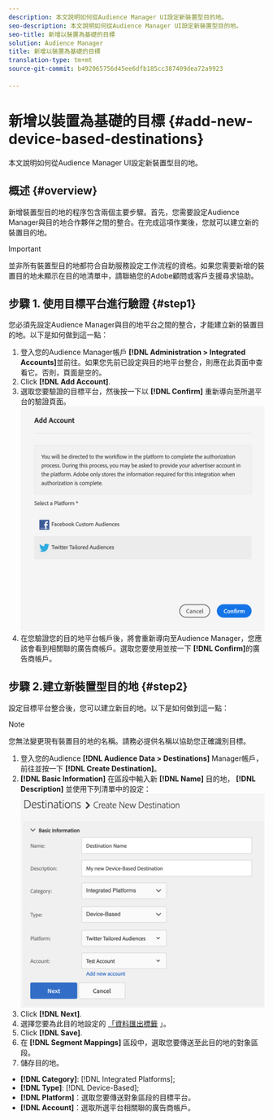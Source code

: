 ```yaml
---
description: 本文說明如何從Audience Manager UI設定新裝置型目的地。
seo-description: 本文說明如何從Audience Manager UI設定新裝置型目的地。
seo-title: 新增以裝置為基礎的目標
solution: Audience Manager
title: 新增以裝置為基礎的目標
translation-type: tm+mt
source-git-commit: b492065756d45ee6dfb185cc387409dea72a9923

---
```



# 新增以裝置為基礎的目標 {#add-new-device-based-destinations}

本文說明如何從Audience Manager UI設定新裝置型目的地。

## 概述 {#overview}

新增裝置型目的地的程序包含兩個主要步驟。首先，您需要設定Audience Manager與目的地合作夥伴之間的整合。在完成這項作業後，您就可以建立新的裝置目的地。

>[!IMPORTANT]
>
>並非所有裝置型目的地都符合自助服務設定工作流程的資格。如果您需要新增的裝置目的地未顯示在目的地清單中，請聯絡您的Adobe顧問或客戶支援尋求協助。

## 步驟 1. 使用目標平台進行驗證 {#step1}

您必須先設定Audience Manager與目的地平台之間的整合，才能建立新的裝置目的地。以下是如何做到這一點：

1. 登入您的Audience Manager帳戶 **[!DNL Administration > Integrated Accounts]**&#x200B;並前往。如果您先前已設定與目的地平台整合，則應在此頁面中查看它。否則，頁面是空的。
2. Click **[!DNL Add Account]**.
3. 選取您要驗證的目標平台，然後按一下以 **[!DNL Confirm]** 重新導向至所選平台的驗證頁面。![整合平台](assets/dbd-integrated-platforms.png)
4. 在您驗證您的目的地平台帳戶後，將會重新導向至Audience Manager，您應該會看到相關聯的廣告商帳戶。選取您要使用並按一下 **[!DNL Confirm]**&#x200B;的廣告商帳戶。

## 步驟 2.建立新裝置型目的地 {#step2}

設定目標平台整合後，您可以建立新目的地。以下是如何做到這一點：

>[!NOTE]
>
>您無法變更現有裝置目的地的名稱。請務必提供名稱以協助您正確識別目標。

1. 登入您的Audience **[!DNL Audience Data > Destinations]** Manager帳戶，前往並按一下 **[!DNL Create Destination]**。
2. **[!DNL Basic Information]** 在區段中輸入新 **[!DNL Name]** 目的地， **[!DNL Description]** 並使用下列清單中的設定： ![設定](assets/dbd-new-basic.png)
3. Click **[!DNL Next]**.
4. 選擇您要為此目的地設定的 [「資料匯出標籤](/help/using/features/data-export-controls.md#controls-labels) 」。
5. Click **[!DNL Save]**.
6. 在 **[!DNL Segment Mappings]** 區段中，選取您要傳送至此目的地的對象區段。
7. 儲存目的地。

* **[!DNL Category]**: [!DNL Integrated Platforms];
* **[!DNL Type]**: [!DNL Device-Based];
* **[!DNL Platform]**：選取您要傳送對象區段的目標平台。
* **[!DNL Account]**：選取所選平台相關聯的廣告商帳戶。